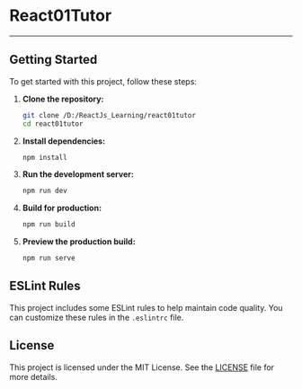 # React01Tutor

<hr>

## Getting Started

To get started with this project, follow these steps:

1. **Clone the repository:**

   ```sh
   git clone /D:/ReactJs_Learning/react01tutor
   cd react01tutor
   ```

2. **Install dependencies:**

   ```sh
   npm install
   ```

3. **Run the development server:**

   ```sh
   npm run dev
   ```

4. **Build for production:**

   ```sh
   npm run build
   ```

5. **Preview the production build:**
   ```sh
   npm run serve
   ```

## ESLint Rules

This project includes some ESLint rules to help maintain code quality. You can customize these rules in the `.eslintrc` file.

## License

This project is licensed under the MIT License. See the [LICENSE](LICENSE) file for more details.
